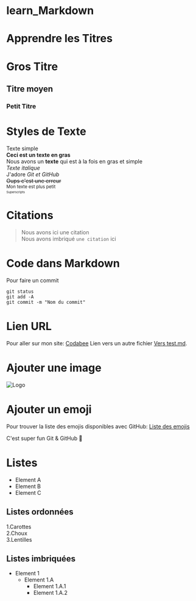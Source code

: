# learn_Markdown

# Apprendre les Titres
# Gros Titre
## Titre moyen
### Petit Titre

# Styles de Texte
Texte simple  
**Ceci est un texte en gras**  
Nous avons un __texte__ qui est à la fois en gras et simple  
*Texte italique*  
J'adore *Git et GitHub*  
~~Oups c'est une erreur~~  
<sub>Mon texte est plus petit<sub>  
<sup>Superscripts<sup>  

# Citations
> Nous avons ici une citation  
Nous avons imbriqué `une citation` ici

# Code dans Markdown

Pour faire un commit  
```
git status  
git add -A  
git commit -m "Nom du commit"  
```

# Lien URL

Pour aller sur mon site: [Codabee](https://codabee.com)
Lien vers un autre fichier [Vers test.md](test.md).

# Ajouter une image

![Logo](https://codabee.com/wp-content/uploads/2022/04/logo_white.png)


# Ajouter un emoji

Pour trouver la liste des emojis disponibles avec GitHub: [Liste des emojis](https://github.com/ikatyang/emoji-cheat-sheet/blob/master/README.md)  

C'est super fun Git & GitHub :rofl:  

# Listes
* Element A  
* Element B  
* Element C  

## Listes ordonnées
1.Carottes  
2.Choux  
3.Lentilles  

## Listes imbriquées
* Element 1
    * Element 1.A
        * Element 1.A.1
        * Element 1.A.2




